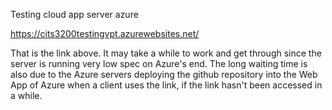 Testing cloud app server azure

https://cits3200testingvpt.azurewebsites.net/

That is the link above. It may take a while to work and get through since the server is running very low spec on Azure's end.
The long waiting time is also due to the Azure servers deploying the github repository into the Web App of Azure when a client uses the link, if the link hasn't been
accessed in a while.
